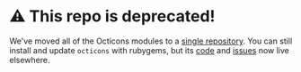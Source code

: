 # :warning: This repo is deprecated!
We've moved all of the Octicons modules to a [single repository][repo]. You can still install and update `octicons` with rubygems, but its [code] and [issues] now live elsewhere.

[repo]: https://github.com/primer/octicons
[issues]: https://github.com/primer/octicons/issues
[code]: https://github.com/primer/octicons/tree/master/lib/octicons_gem
